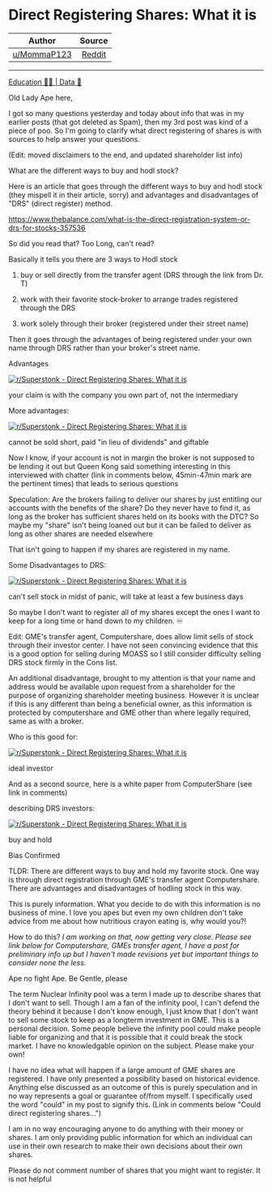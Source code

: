 Direct Registering Shares: What it is
=====================================

| Author       | Source       | 
| :-------------: |:-------------:|
|  [u/MommaP123](https://www.reddit.com/user/MommaP123/) | [Reddit](https://www.reddit.com/r/Superstonk/comments/o76au8/direct_registering_shares_what_it_is/?utm_source=share&utm_medium=web2x&context=3) | 

---

[Education 👨‍🏫 | Data 🔢](https://www.reddit.com/r/Superstonk/search?q=flair_name%3A%22Education%20%F0%9F%91%A8%E2%80%8D%F0%9F%8F%AB%20%7C%20Data%20%F0%9F%94%A2%22&restrict_sr=1)

Old Lady Ape here,

I got so many questions yesterday and today about info that was in my earlier posts (that got deleted as Spam), then my 3rd post was kind of a piece of poo. So I'm going to clarify what direct registering of shares is with sources to help answer your questions.

(Edit: moved disclaimers to the end, and updated shareholder list info)

What are the different ways to buy and hodl stock?

Here is an article that goes through the different ways to buy and hodl stock (they mispell it in their article, sorry) and advantages and disadvantages of "DRS" (direct register) method.

<https://www.thebalance.com/what-is-the-direct-registration-system-or-drs-for-stocks-357536>

So did you read that? Too Long, can't read?

Basically it tells you there are 3 ways to Hodl stock

1.  buy or sell directly from the transfer agent (DRS through the link from Dr. T)

2.  work with their favorite stock-broker to arrange trades registered through the DRS

3.  work solely through their broker (registered under their street name)

Then it goes through the advantages of being registered under your own name through DRS rather than your broker's street name.

Advantages

[![r/Superstonk - Direct Registering Shares: What it is](https://preview.redd.it/0vch7h5k79771.jpg?width=720&format=pjpg&auto=webp&s=836ef682477b9ec832a9e044ae8113dda852dedc)](https://preview.redd.it/0vch7h5k79771.jpg?width=720&format=pjpg&auto=webp&s=836ef682477b9ec832a9e044ae8113dda852dedc)

your claim is with the company you own part of, not the intermediary

More advantages:

[![r/Superstonk - Direct Registering Shares: What it is](https://preview.redd.it/4ydy8owo79771.jpg?width=710&format=pjpg&auto=webp&s=1cf2f5e1e341614c48e6dfb7315cb74e84f49fbb)](https://preview.redd.it/4ydy8owo79771.jpg?width=710&format=pjpg&auto=webp&s=1cf2f5e1e341614c48e6dfb7315cb74e84f49fbb)

cannot be sold short, paid "in lieu of dividends" and giftable

Now I know, if your account is not in margin the broker is not supposed to be lending it out but Queen Kong said something interesting in this interviewed with chatter (link in comments below, 45min-47min mark are the pertinent times) that leads to serious questions

Speculation: Are the brokers failing to deliver our shares by just entitling our accounts with the benefits of the share? Do they never have to find it, as long as the broker has sufficient shares held on its books with the DTC? So maybe my "share" isn't being loaned out but it can be failed to deliver as long as other shares are needed elsewhere

That isn't going to happen if my shares are registered in my name.

Some Disadvantages to DRS:

[![r/Superstonk - Direct Registering Shares: What it is](https://preview.redd.it/q5bk5dsx79771.jpg?width=714&format=pjpg&auto=webp&s=b8d9365c9baecd0220361666f4e40ce1000f3b44)](https://preview.redd.it/q5bk5dsx79771.jpg?width=714&format=pjpg&auto=webp&s=b8d9365c9baecd0220361666f4e40ce1000f3b44)

can't sell stock in midst of panic, will take at least a few business days

So maybe I don't want to register all of my shares except the ones I want to keep for a long time or hand down to my children. ♾

Edit: GME's transfer agent, Computershare, does allow limit sells of stock through their investor center. I have not seen convincing evidence that this is a good option for selling during MOASS so I still consider difficulty selling DRS stock firmly in the Cons list.

An additional disadvantage, brought to my attention is that your name and address would be available upon request from a shareholder for the purpose of organizing shareholder meeting business. However it is unclear if this is any different than being a beneficial owner, as this information is protected by computershare and GME other than where legally required, same as with a broker.

Who is this good for:

[![r/Superstonk - Direct Registering Shares: What it is](https://preview.redd.it/g8r3hfx189771.jpg?width=710&format=pjpg&auto=webp&s=cf83b6ec66eff5195de078232ed03f5ae4e1e8da)](https://preview.redd.it/g8r3hfx189771.jpg?width=710&format=pjpg&auto=webp&s=cf83b6ec66eff5195de078232ed03f5ae4e1e8da)

ideal investor

And as a second source, here is a white paper from ComputerShare (see link in comments)

describing DRS investors:

[![r/Superstonk - Direct Registering Shares: What it is](https://preview.redd.it/5tu7xow489771.png?width=314&format=png&auto=webp&s=e441975edd5e8bc1dddcde1bd665e798683e37a9)](https://preview.redd.it/5tu7xow489771.png?width=314&format=png&auto=webp&s=e441975edd5e8bc1dddcde1bd665e798683e37a9)

buy and hold

Bias Confirmed

TLDR: There are different ways to buy and hold my favorite stock. One way is through direct registration through GME's transfer agent Computershare. There are advantages and disadvantages of hodling stock in this way.

This is purely information. What you decide to do with this information is no business of mine. I love you apes but even my own children don't take advice from me about how nutritious crayon eating is, why would you?!

How to do this? *I am working on that, now getting very close. Please see link below for Computershare, GMEs transfer agent, I have a post for preliminary info up but I haven't made revisions yet but important things to consider none the less.*

Ape no fight Ape. Be Gentle, please

The term Nuclear Infinity pool was a term I made up to describe shares that I don't want to sell. Though I am a fan of the infinity pool, I can't defend the theory behind it because I don't know enough, I just know that I don't want to sell some stock to keep as a longterm investment in GME. This is a personal decision. Some people believe the infinity pool could make people liable for organizing and that it is possible that it could break the stock market. I have no knowledgable opinion on the subject. Please make your own!

I have no idea what will happen if a large amount of GME shares are registered. I have only presented a possibility based on historical evidence. Anything else discussed as an outcome of this is purely speculation and in no way represents a goal or guarantee of/from myself. I specifically used the word "could" in my post to signify this. (Link in comments below "Could direct registering shares...")

I am in no way encouraging anyone to do anything with their money or shares. I am only providing public information for which an individual can use in their own research to make their own decisions about their own shares.

Please do not comment number of shares that you might want to register. It is not helpful
